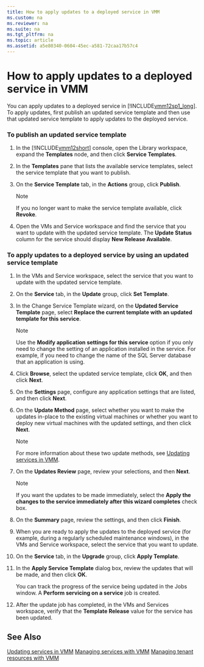 ```yaml
---
title: How to apply updates to a deployed service in VMM
ms.custom: na
ms.reviewer: na
ms.suite: na
ms.tgt_pltfrm: na
ms.topic: article
ms.assetid: a5e80340-0604-45ec-a581-72caa17b57c4
---
```

# How to apply updates to a deployed service in VMM
You can apply updates to a deployed service in [!INCLUDE[vmm12sp1_long](Token/vmm12sp1_long_md.md)]. To apply updates, first publish an updated service template and then use that updated service template to apply updates to the deployed service.

### To publish an updated service template

1.  In the [!INCLUDE[vmm12short](Token/vmm12short_md.md)] console, open the Library workspace, expand the **Templates** node, and then click **Service Templates**.

2.  In the **Templates** pane that lists the available service templates, select the service template that you want to publish.

3.  On the **Service Template** tab, in the **Actions** group, click **Publish**.

    > [!NOTE]
    > If you no longer want to make the service template available, click **Revoke**.

4.  Open the VMs and Service workspace and find the service that you want to update with the updated service template. The **Update Status** column for the service should display **New Release Available**.

### To apply updates to a deployed service by using an updated service template

1.  In the VMs and Service workspace, select the service that you want to update with the updated service template.

2.  On the **Service** tab, in the **Update** group, click **Set Template**.

3.  In the Change Service Template wizard, on the **Updated Service Template** page, select **Replace the current template with an updated template for this service**.

    > [!NOTE]
    > Use the **Modify application settings for this service** option if you only need to change the setting of an application installed in the service. For example, if you need to change the name of the SQL Server database that an application is using.

4.  Click **Browse**, select the updated service template, click **OK**, and then click **Next**.

5.  On the **Settings** page, configure any application settings that are listed, and then click **Next**.

6.  On the **Update Method** page, select whether you want to make the updates in\-place to the existing virtual machines or whether you want to deploy new virtual machines with the updated settings, and then click **Next**.

    > [!NOTE]
    > For more information about these two update methods, see [Updating services in VMM](Updating-services-in-VMM.md).

7.  On the **Updates Review** page, review your selections, and then **Next**.

    > [!NOTE]
    > If you want the updates to be made immediately, select the **Apply the changes to the service immediately after this wizard completes** check box.

8.  On the **Summary** page, review the settings, and then click **Finish**.

9. When you are ready to apply the updates to the deployed service \(for example, during a regularly scheduled maintenance windows\), in the VMs and Service workspace, select the service that you want to update.

10. On the **Service** tab, in the **Upgrade** group, click **Apply Template**.

11. In the **Apply Service Template** dialog box, review the updates that will be made, and then click **OK**.

    You can track the progress of the service being updated in the Jobs window. A **Perform servicing on a service** job is created.

12. After the update job has completed, in the VMs and Services workspace, verify that the **Template Release** value for the service has been updated.

## See Also
[Updating services in VMM](Updating-services-in-VMM.md)
[Managing services with VMM](Managing-services-with-VMM.md)
[Managing tenant resources with VMM](Managing-tenant-resources-with-VMM.md)


